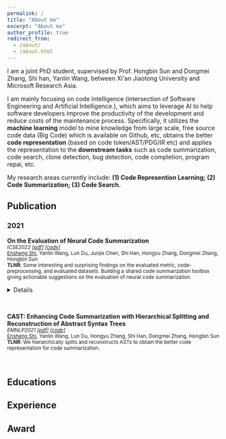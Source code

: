 ```yaml
---
permalink: /
title: "About me"
excerpt: "About me"
author_profile: true
redirect_from: 
  - /about/
  - /about.html
---
```

I am a joint PhD student, supervised by Prof. Hongbin Sun and Dongmei Zhang, Shi han, Yanlin Wang, between Xi'an Jiaotong University and Microsoft Research Asia. 

I am mainly focusing on code intelligence (intersection of Software Engineering and Artificial Intelligence.), which aims to leverage AI to help software developers improve the productivity of the development and reduce costs of the maintenance process. Specifically, it utilizes the **machine learning** model to mine knowledge from large scale, free source code data (Big Code) which is available on Github, etc, obtains the better **code representation** (based on code token/AST/PDG/IR etc) and applies the representation to the **downstream tasks** such as code summarization, code search, clone detection, bug detection,  code completion, program repai, etc.

My research areas currently include: **(1) Code Represention Learning; (2) Code Summarization; (3) Code Search.**



## Publication
### 2021

<p><b>On the Evaluation of Neural Code Summarization</b> <br>
<small>
<i>ICSE2022 <a href="https://arxiv.org/abs/2107.07112">[pdf]</a> <a href="https://arxiv.org/abs/2107.07112">[code]</a></i>
<br />
<u>Ensheng Shi</u>, Yanlin Wang, Lun Du, Junjie Chen, Shi Han, Hongyu Zhang, Dongmei Zhang, Hongbin Sun 
<br /><b>TLNR</b>: Some interesting and surprising findings on the evaluated metric, code-preprocessing, and evaluated datasets. Building a shared code summarization toolbox giving actionable suggestions on the evaluation of neural code summarization. 
<br />
<details>
<summary></summary>
<ul>
<li> BLEU_DC (sentence BLEU with smoothing method 4) is most correlated to human perception on the evaluation of neural code summarization model among the 6 widely used BLEU variants.
</li>
<li> Performing S (identifier splitting) is always significantly better than not performing it. And different code pre-processing has a large impact on performance (-18\% to +25\%)
</li>
<li> To more comprehensively evaluate different models, it is recommended to use multiple datasets, as rank among models can be inconsistent on different datasets.
</li>
<li>More findings of the evaluated metric, code pre-processing operations, evaluated datasets(the data size, splitting way, and duplication ratio )
</li>
</ul>
</details>
</small>
</p>
<br />


<p><b>CAST: Enhancing Code Summarization with Hierarchical Splitting and Reconstruction of Abstract Syntax Trees</b> 
<br><small>
<i>EMNLP2021 <a href="https://aclanthology.org/2021.emnlp-main.332.pdf">[pdf]</a> <a href="https://github.com/DeepSoftwareAnalytics/CAST">[code]</a></i>
<br />
<u>Ensheng Shi</u>, Yanlin Wang, Lun Du, Hongyu Zhang, Shi Han, Dongmei Zhang, Hongbin Sun
<br /><b>TLNR</b>: We hierarchically
splits and reconstructs ASTs to obtain the better code representation for code summarization.</small>
</p>
<br />





## Educations

## Experience

## Award

